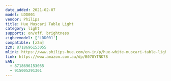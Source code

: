 ```yaml
---
date_added: 2021-02-07
model: LDD001
vendor: Philips
title: Hue Muscari Table Light
category: light
supports: on/off, brightness
zigbeemodel: ['LDD001']
compatible: [z2m]
z2m: 8718696153055
mlink: https://www.philips-hue.com/en-in/p/hue-white-muscari-table-light/4503948M0
link: https://www.amazon.com.au/dp/B078YTNK7B
EAN:
  - 8718696153055
  - 915005291301
---
```

